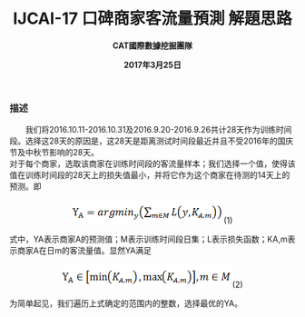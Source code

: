 <h1 align="center">IJCAI-17 口碑商家客流量預測 解題思路</h1>
<p align="center"><b>CAT國際數據挖掘團隊</b></p>
<p align="center"><b>2017年3月25日</b></p>
<br />
<h3>描述<br /></h3>
&emsp;&emsp;我们将2016.10.11-2016.10.31及2016.9.20-2016.9.26共计28天作为训练时间段。选择这28天的原因是，这28天是距离测试时间段最近并且不受2016年的国庆节及中秋节影响的28天。<br />
对于每个商家，选取该商家在训练时间段的客流量样本；我们选择一个值，使得该值在训练时间段的28天上的损失值最小，并将它作为这个商家在待测的14天上的预测。即
<p align="center"><img src="image001.png" />    (1)</p>
式中，YA表示商家A的预测值；M表示训练时间段日集；L表示损失函数；KA,m表示商家A在日m的客流量值。显然YA满足
<p align="center"><img src="image002.png" />    (2)</p>
为简单起见，我们遍历上式确定的范围内的整数，选择最优的YA。
<br />